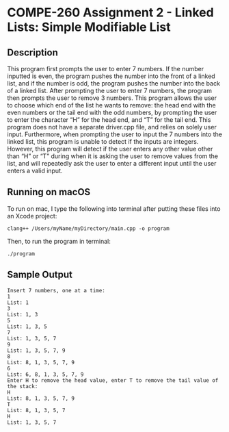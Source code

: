 # COMPE-260 Assignment 2 - Linked Lists: Simple Modifiable List
## Description
This program first prompts the user to enter 7 numbers. If the number inputted is
even, the program pushes the number into the front of a linked list, and if the number is
odd, the program pushes the number into the back of a linked list. After prompting the
user to enter 7 numbers, the program then prompts the user to remove 3 numbers. This
program allows the user to choose which end of the list he wants to remove: the head
end with the even numbers or the tail end with the odd numbers, by prompting the user
to enter the character “H” for the head end, and “T” for the tail end. This program does
not have a separate driver.cpp file, and relies on solely user input. Furthermore, when
prompting the user to input the 7 numbers into the linked list, this program is unable to
detect if the inputs are integers. However, this program will detect if the user enters any
other value other than “H” or “T” during when it is asking the user to remove values from
the list, and will repeatedly ask the user to enter a different input until the user enters a
valid input.
## Running on macOS
To run on mac, I type the following into terminal after putting these files into an Xcode project:
```
clang++ /Users/myName/myDirectory/main.cpp -o program
```
Then, to run the program in terminal:
```
./program
```
## Sample Output
```
Insert 7 numbers, one at a time:
1
List: 1
3
List: 1, 3
5
List: 1, 3, 5
7
List: 1, 3, 5, 7
9
List: 1, 3, 5, 7, 9
8
List: 8, 1, 3, 5, 7, 9
6
List: 6, 8, 1, 3, 5, 7, 9
Enter H to remove the head value, enter T to remove the tail value of the stack:
H
List: 8, 1, 3, 5, 7, 9
T
List: 8, 1, 3, 5, 7
H
List: 1, 3, 5, 7
```

